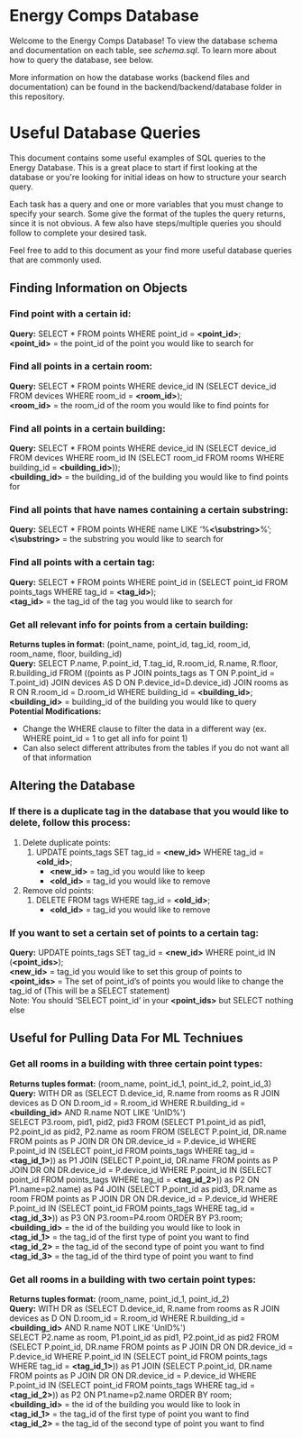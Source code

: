 # Energy Comps Database
Welcome to the Energy Comps Database! To view the database schema and documentation on each table, see *schema.sql*. To learn more about how to query the database, see below.

More information on how the database works (backend files and documentation) can be found in the backend/backend/database folder in this repository.

# Useful Database Queries
This document contains some useful examples of SQL queries to the Energy Database. This is a great place to start if first looking at the database or you're looking for initial ideas on how to structure your search query.

Each task has a query and one or more variables that you must change to specify your search. Some give the format of the tuples the query returns, since it is not obvious. A few also have steps/multiple queries you should follow to complete your desired task.

Feel free to add to this document as your find more useful database queries that are commonly used.

## Finding Information on Objects
### Find point with a certain id:
**Query:** SELECT * FROM points WHERE point_id = **<point_id>**;\
**<point_id>** = the point_id of the point you would like to search for

### Find all points in a certain room:
**Query:** SELECT * FROM points WHERE device_id IN (SELECT device_id FROM devices WHERE room_id = **<room_id>**);\
**<room_id>** = the room_id of the room you would like to find points for

### Find all points in a certain building:
**Query:** SELECT * FROM points WHERE device_id IN (SELECT device_id FROM devices WHERE room_id IN (SELECT room_id FROM rooms WHERE building_id = **<building_id>**));\
**<building_id>** = the building_id of the building you would like to find points for

### Find all points that have names containing a certain substring:
**Query:** SELECT * FROM points WHERE name LIKE ‘%**<\substring>**%’;\
**<\substring>** = the substring you would like to search for

### Find all points with a certain tag:
**Query:** SELECT * FROM points WHERE point_id in (SELECT point_id FROM points_tags WHERE tag_id = **<tag_id>**);\
**<tag_id>** = the tag_id of the tag you would like to search for

### Get all relevant info for points from a certain building:
**Returns tuples in format:** (point_name, point_id, tag_id, room_id, room_name, floor, building_id)\
**Query:** SELECT P.name, P.point_id, T.tag_id, R.room_id, R.name, R.floor, R.building_id FROM ((points as P JOIN points_tags as T ON P.point_id = T.point_id) JOIN devices AS D ON P.device_id=D.device_id) JOIN rooms as R ON R.room_id = D.room_id WHERE building_id = **<building_id>**;\
**<building_id>** = building_id of the building you would like to query\
**Potential Modifications:**
- Change the WHERE clause to filter the data in a different way (ex. WHERE point_id = 1 to get all info for point 1)
- Can also select different attributes from the tables if you do not want all of that information

## Altering the Database
### If there is a duplicate tag in the database that you would like to delete, follow this process:
1. Delete duplicate points:
	1. UPDATE points_tags SET tag_id = **<new_id>** WHERE tag_id = **<old_id>**;
		- **<new_id>** = tag_id you would like to keep
		- **<old_id>** = tag_id you would like to remove
2. Remove old points:
	1. DELETE FROM tags WHERE tag_id = **<old_id>**;
		- **<old_id>** = tag_id you would like to remove

### If you want to set a certain set of points to a certain tag:
**Query:** UPDATE points_tags SET tag_id = **<new_id>** WHERE point_id IN (**<point_ids>**);\
**<new_id>** = tag_id you would like to set this group of points to\
**<point_ids>** = The set of point_id’s of points you would like to change the tag_id of (This will be a SELECT statement)\
	Note: You should ‘SELECT point_id’ in your **<point_ids>** but SELECT nothing else

## Useful for Pulling Data For ML Techniues
### Get all rooms in a building with three certain point types:
**Returns tuples format:** (room_name, point_id_1, point_id_2, point_id_3)\
**Query:** WITH DR as (SELECT D.device_id, R.name from rooms as R JOIN devices as D ON D.room_id = R.room_id WHERE R.building_id = **<building_id>** AND R.name NOT LIKE 'UnID%')\
SELECT P3.room, pid1, pid2, pid3 FROM (SELECT P1.point_id as pid1, P2.point_id as pid2, P2.name as room FROM (SELECT P.point_id, DR.name FROM points as P JOIN DR ON DR.device_id = P.device_id WHERE P.point_id IN (SELECT point_id FROM points_tags WHERE tag_id = **<tag_id_1>**)) as P1 JOIN (SELECT P.point_id, DR.name FROM points as P JOIN DR ON DR.device_id = P.device_id WHERE P.point_id IN (SELECT point_id FROM points_tags WHERE tag_id = **<tag_id_2>**)) as P2 ON P1.name=p2.name) as P4 JOIN (SELECT P.point_id as pid3, DR.name as room FROM points as P JOIN DR ON DR.device_id = P.device_id WHERE P.point_id IN (SELECT point_id FROM points_tags WHERE tag_id = **<tag_id_3>**)) as P3 ON P3.room=P4.room ORDER BY P3.room;\
**<building_id>** = the id of the building you would like to look in\
**<tag_id_1>** = the tag_id of the first type of point you want to find\
**<tag_id_2>** = the tag_id of the second type of point you want to find\
**<tag_id_3>** = the tag_id of the third type of point you want to find

### Get all rooms in a building with two certain point types:
**Returns tuples format:** (room_name, point_id_1, point_id_2)\
**Query:** WITH DR as (SELECT D.device_id, R.name from rooms as R JOIN devices as D ON D.room_id = R.room_id WHERE R.building_id = **<building_id>** AND R.name NOT LIKE 'UnID%')\
SELECT P2.name as room, P1.point_id as pid1, P2.point_id as pid2 FROM (SELECT P.point_id, DR.name FROM points as P JOIN DR ON DR.device_id = P.device_id WHERE P.point_id IN (SELECT point_id FROM points_tags WHERE tag_id = **<tag_id_1>**)) as P1 JOIN (SELECT P.point_id, DR.name FROM points as P JOIN DR ON DR.device_id = P.device_id WHERE P.point_id IN (SELECT point_id FROM points_tags WHERE tag_id = **<tag_id_2>**)) as P2 ON P1.name=p2.name ORDER BY room;\
**<building_id>** = the id of the building you would like to look in\
**<tag_id_1>** = the tag_id of the first type of point you want to find\
**<tag_id_2>** = the tag_id of the second type of point you want to find
